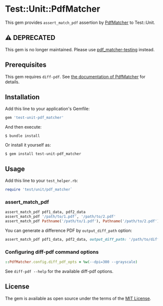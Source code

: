 # Test::Unit::PdfMatcher

This gem provides `assert_match_pdf` assertion by [PdfMatcher](https://github.com/hidakatsuya/pdf_matcher) to Test::Unit.

## ⚠️ DEPRECATED

This gem is no longer maintained. Please use [pdf_matcher-testing](https://github.com/hidakatsuya/pdf_matcher-testing) instead.

## Prerequisites

This gem requires `diff-pdf`. See [the documentation of PdfMatcher](https://github.com/hidakatsuya/pdf_matcher#prerequisites) for details.

## Installation

Add this line to your application's Gemfile:

```ruby
gem 'test-unit-pdf_matcher'
```

And then execute:

    $ bundle install

Or install it yourself as:

    $ gem install test-unit-pdf_matcher

## Usage

Add this line to your `test_helper.rb`:

```ruby
require 'test/unit/pdf_matcher`
```

### assert_match_pdf

```ruby
assert_match_pdf pdf1_data, pdf2_data
assert_match_pdf '/path/to/1.pdf', '/path/to/2.pdf'
assert_match_pdf Pathname('/path/to/1.pdf'), Pathname('/path/to/2.pdf')
```

You can generate a difference PDF by `output_diff_path` option:

```ruby
assert_match_pdf pdf1_data, pdf2_data, output_diff_path: '/path/to/diff.pdf'
```

### Configuring diff-pdf command options

```ruby
::PdfMatcher.config.diff_pdf_opts = %w(--dpi=300 --grayscale)
```

See `diff-pdf --help` for the available diff-pdf options.

## License

The gem is available as open source under the terms of the [MIT License](https://opensource.org/licenses/MIT).
